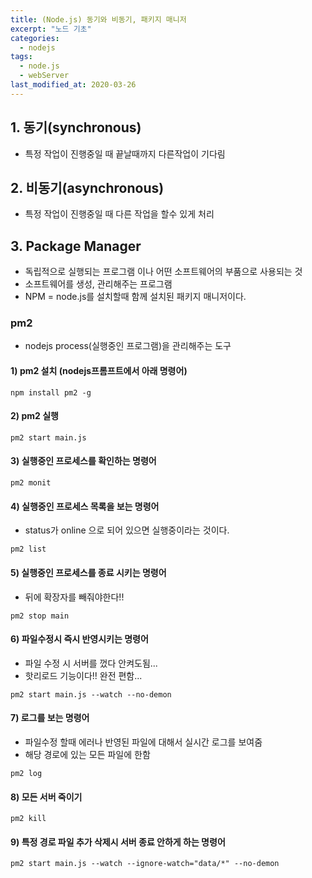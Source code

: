 ```yaml
---
title: (Node.js) 동기와 비동기, 패키지 매니저
excerpt: "노드 기초"
categories:
  - nodejs
tags:
  - node.js
  - webServer
last_modified_at: 2020-03-26
---
```

## 1. 동기(synchronous)
- 특정 작업이 진행중일 때 끝날때까지 다른작업이 기다림

## 2. 비동기(asynchronous)
- 특정 작업이 진행중일 때 다른 작업을 할수 있게 처리


## 3. Package Manager
- 독립적으로 실행되는 프로그램 이나 어떤 소프트웨어의 부품으로 사용되는 것
- 소프트웨어를 생성, 관리해주는 프로그램
- NPM = node.js를 설치할때 함께 설치된 패키지 매니저이다.

### pm2 
- nodejs process(실행중인 프로그램)을 관리해주는 도구   


#### 1) pm2 설치 (nodejs프롬프트에서 아래 명령어)   

```
npm install pm2 -g
```
#### 2) pm2 실행   

```
pm2 start main.js
```
#### 3) 실행중인 프로세스를 확인하는 명령어  

```
pm2 monit 
```  
#### 4) 실행중인 프로세스 목록을 보는 명령어
  - status가 online 으로 되어 있으면 실행중이라는 것이다.    

```
pm2 list
```  
  
#### 5) 실행중인 프로세스를 종료 시키는 명령어
  - 뒤에 확장자를 빼줘야한다!!   

```
pm2 stop main
```
#### 6) 파일수정시 즉시 반영시키는 명령어
  - 파일 수정 시 서버를 껐다 안켜도됨...
  - 핫리로드 기능이다!! 완전 편함...   

```
pm2 start main.js --watch --no-demon
```
#### 7) 로그를 보는 명령어
  - 파일수정 할때 에러나 반영된 파일에 대해서 실시간 로그를 보여줌
  - 해당 경로에 있는 모든 파일에 한함   

```
pm2 log
```

#### 8) 모든 서버 죽이기
```
pm2 kill
```

#### 9) 특정 경로 파일 추가 삭제시 서버 종료 안하게 하는 명령어
```
pm2 start main.js --watch --ignore-watch="data/*" --no-demon
```